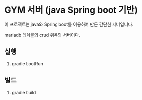 # GYM 서버 (java Spring boot 기반)

이 프로젝트는 java와 Spring boot를 이용하여 만든 간단한 서버입니다.

mariadb 테이블의 crud 위주의 서버이다.

## 실행

1. gradle bootRun

## 빌드

1. gradle build
